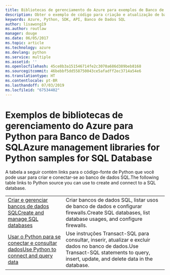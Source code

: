 ```yaml
---
title: Bibliotecas de gerenciamento do Azure para exemplos de Banco de Dados SQL para Python
description: Obter o exemplo de código para criação e atualização de bancos de dados SQL do Azure usando as bibliotecas de Gerenciamento do Azure para Python
keywords: Azure, Python, SDK, API, Banco de Dados SQL
author: lisawong19
ms.author: routlaw
manager: douge
ms.date: 06/05/2017
ms.topic: article
ms.technology: azure
ms.devlang: python
ms.service: multiple
ms.assetid: ''
ms.openlocfilehash: 45ce8b3a151546714fe2c3070a686d389beb8168
ms.sourcegitcommit: 46bebbf5dd558750043ce5afadff2ec3714a54e6
ms.translationtype: HT
ms.contentlocale: pt-BR
ms.lasthandoff: 07/03/2019
ms.locfileid: "67534402"
---
```

# <a name="azure-management-libraries-for-python-samples-for-sql-database"></a><span data-ttu-id="6e207-104">Exemplos de bibliotecas de gerenciamento do Azure para Python para Banco de Dados SQL</span><span class="sxs-lookup"><span data-stu-id="6e207-104">Azure management libraries for Python samples for SQL Database</span></span>

<span data-ttu-id="6e207-105">A tabela a seguir contém links para o código-fonte de Python que você pode usar para criar e conectar-se ao banco de dados SQL.</span><span class="sxs-lookup"><span data-stu-id="6e207-105">The following table links to Python source you can use to create and connect to a SQL database.</span></span> 

| ||
|---|---|
| <span data-ttu-id="6e207-106">[Criar e gerenciar bancos de dados SQL][1]</span><span class="sxs-lookup"><span data-stu-id="6e207-106">[Create and manage SQL databases][1]</span></span> | <span data-ttu-id="6e207-107">Criar bancos de dados SQL, listar usos de banco de dados e configurar firewalls.</span><span class="sxs-lookup"><span data-stu-id="6e207-107">Create SQL databases, list database usages, and configure firewalls.</span></span>  | 
| <span data-ttu-id="6e207-108">[Usar o Python para se conectar e consultar dados][2]</span><span class="sxs-lookup"><span data-stu-id="6e207-108">[Use Python to connect and query data][2]</span></span> | <span data-ttu-id="6e207-109">Use instruções Transact-SQL para consultar, inserir, atualizar e excluir dados no banco de dados.</span><span class="sxs-lookup"><span data-stu-id="6e207-109">Use Transact-SQL statements to query, insert, update, and delete data in the database.</span></span> | 

[1]: https://azure.microsoft.com/resources/samples/sql-database-python-manage/
[2]: https://docs.microsoft.com/azure/sql-database/sql-database-connect-query-python